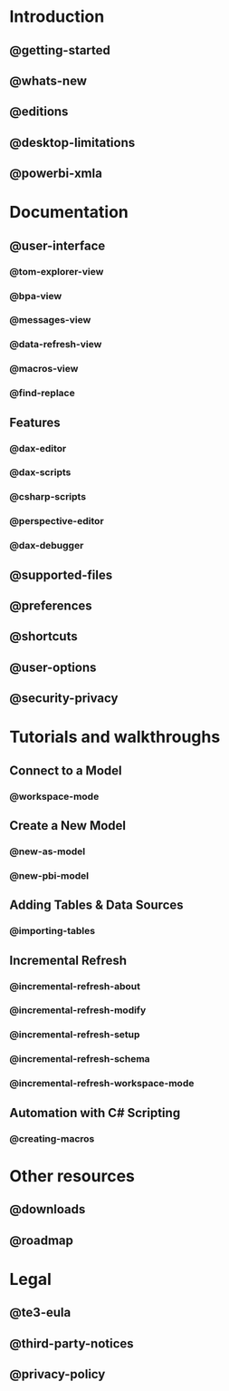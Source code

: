 ﻿# Introduction
## @getting-started
## @whats-new
## @editions
## @desktop-limitations
## @powerbi-xmla

# Documentation
## @user-interface
### @tom-explorer-view
### @bpa-view
### @messages-view
### @data-refresh-view
### @macros-view
### @find-replace
## Features
### @dax-editor
### @dax-scripts
### @csharp-scripts
### @perspective-editor
### @dax-debugger
## @supported-files
## @preferences
## @shortcuts
## @user-options
## @security-privacy

# Tutorials and walkthroughs
## Connect to a Model
### @workspace-mode
## Create a New Model
### @new-as-model
### @new-pbi-model
## Adding Tables & Data Sources
### @importing-tables
## Incremental Refresh
### @incremental-refresh-about
### @incremental-refresh-modify
### @incremental-refresh-setup
### @incremental-refresh-schema
### @incremental-refresh-workspace-mode
## Automation with C# Scripting
### @creating-macros

# Other resources
## @downloads
## @roadmap

# Legal
## @te3-eula
## @third-party-notices
## @privacy-policy
